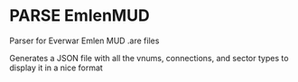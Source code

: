 # PARSE EmlenMUD

Parser for Everwar Emlen MUD .are files

Generates a JSON file with all the vnums, connections, and sector types to display it in a nice format
